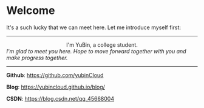 # Welcome

It's a such lucky that we can meet here. Let me introduce myself first:

---
<p align="center">
  <center>I'm YuBin, a college student.</center>
  <em>
  I'm glad to meet you here. Hope to move forward together with you and make progress together.
  </em>
</p>

---

**Github**: <a href="https://github.com/yubinCloud" target="_blank">https://github.com/yubinCloud</a>

**Blog**: <a href="https://yubincloud.github.io/blog/" target="_blank">https://yubincloud.github.io/blog/</a>

**CSDN**: <a href="https://blog.csdn.net/qq_45668004" target="_blank">https://blog.csdn.net/qq_45668004</a>
